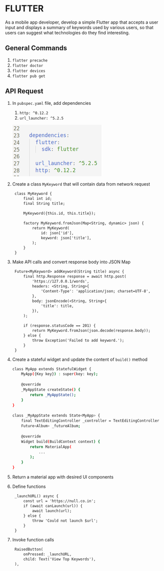 # FLUTTER

As a mobile app developer, develop a simple Flutter app that accepts a user input and displays a summary of keywords used by various users, so that users can suggest what technologies do they find interesting.

## General Commands

1. `flutter precache`
2. `flutter doctor`
3. `flutter devices`
4. `flutter pub get`

## API Request

1. In `pubspec.yaml` file, add dependencies 
   1. `http: ^0.12.2`
   2. `url_launcher: ^5.2.5`
   
   ![Add a dependency](image/add_dependency.png)

2. Create a class `MyKeyword` that will contain data from network request

        class MyKeyword {
            final int id;
            final String title;

            MyKeyword({this.id, this.title});

            factory MyKeyword.fromJson(Map<String, dynamic> json) {
                return MyKeyword(
                    id: json['id'],
                    keyword: json['title'],
                );
            }
        }

3. Make API calls and convert response body into JSON Map

        Future<MyKeyword> addKeyword(String title) async {
            final http.Response response = await http.post(
                'https://127.0.0.1/words',
                headers: <String, String>{
                    'Content-Type': 'application/json; charset=UTF-8',
                },
                body: jsonEncode(<String, String>{
                    'title': title,
                }),
            );

            if (response.statusCode == 201) {
                return MyKeyword.fromJson(json.decode(response.body));
            } else {
                throw Exception('Failed to add keyword.');
            }
        }

4. Create a stateful widget and update the content of `build()` method

    ```bash
    class MyApp extends StatefulWidget {
        MyApp({Key key}) : super(key: key);

        @override
        _MyAppState createState() {
            return _MyAppState();
        }
    }

    class _MyAppState extends State<MyApp> {
        final TextEditingController _controller = TextEditingController();
        Future<Album> _futureAlbum;

        @override
        Widget build(BuildContext context) {
            return MaterialApp(
                ...
            );
        }
    }
    ```

5. Return a material app with desired UI components



6. Define functions 


        _launchURL() async {
            const url = 'https://null.co.in';
            if (await canLaunch(url)) {
                await launch(url);
            } else {
                throw 'Could not launch $url';
            }
        }

7. Invoke function calls

        RaisedButton(
            onPressed: _launchURL,
            child: Text('View Top Keywords'),
        ),

